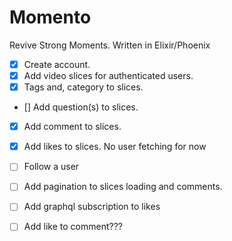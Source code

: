 # Momento

Revive Strong Moments. Written in Elixir/Phoenix

* [x] Create account.
* [x] Add video slices for authenticated users.
* [x] Tags and, category to slices.
* [] Add question(s) to slices.
* [x] Add comment to slices.
* [x] Add likes to slices. No user fetching for now
* [ ] Follow a user
* [ ] Add pagination to slices loading and comments.
* [ ] Add graphql subscription to likes
* [ ] Add like to comment???

